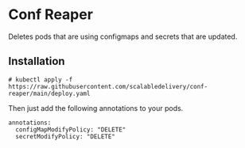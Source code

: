 # Conf Reaper
Deletes pods that are using configmaps and secrets that are updated.

## Installation
```
# kubectl apply -f https://raw.githubusercontent.com/scalabledelivery/conf-reaper/main/deploy.yaml
```

Then just add the following annotations to your pods.
```
annotations:
  configMapModifyPolicy: "DELETE"
  secretModifyPolicy: "DELETE"
```
